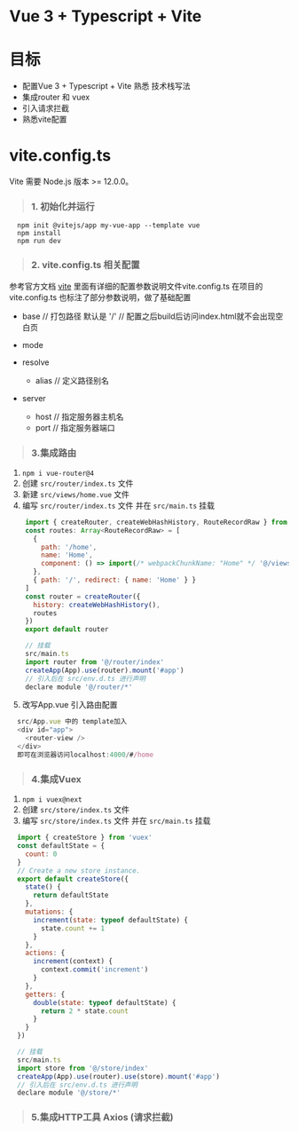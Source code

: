# Vue 3 + Typescript + Vite

# 目标
  - 配置Vue 3 + Typescript + Vite 熟悉 技术栈写法
  - 集成router 和 vuex
  - 引入请求拦截
  - 熟悉vite配置
# vite.config.ts
  Vite 需要 Node.js 版本 >= 12.0.0。


> ### 1. 初始化并运行
```
  npm init @vitejs/app my-vue-app --template vue
  npm install
  npm run dev
```
> ### 2. vite.config.ts 相关配置
参考官方文档 [vite](https://vitejs.cn/config/) 里面有详细的配置参数说明文件vite.config.ts 
在项目的vite.config.ts 也标注了部分参数说明，做了基础配置
 - base // 打包路径 默认是 '/' // 配置之后build后访问index.html就不会出现空白页
 - mode
 - resolve

    - alias  // 定义路径别名
 - server

    - host  // 指定服务器主机名
    - port  // 指定服务器端口
> ### 3.集成路由
  1) `npm i vue-router@4`
  2) 创建 `src/router/index.ts` 文件
  3) 新建 `src/views/home.vue` 文件
  4) 编写 `src/router/index.ts` 文件 并在 `src/main.ts` 挂载
  ```javascript
      import { createRouter, createWebHashHistory, RouteRecordRaw } from 'vue-router'
      const routes: Array<RouteRecordRaw> = [
        {
          path: '/home',
          name: 'Home',
          component: () => import(/* webpackChunkName: "Home" */ '@/views/home.vue')
        },
        { path: '/', redirect: { name: 'Home' } }
      ]
      const router = createRouter({
        history: createWebHashHistory(),
        routes
      })
      export default router

      // 挂载
      src/main.ts
      import router from '@/router/index'
      createApp(App).use(router).mount('#app')
      // 引入后在 src/env.d.ts 进行声明
      declare module '@/router/*'
 ```
 5) 改写App.vue 引入路由配置
  ```javascript
    src/App.vue 中的 template加入
    <div id="app">
      <router-view />
    </div>
    即可在浏览器访问localhost:4000/#/home
  ```
> ### 4.集成Vuex
  1) `npm i vuex@next`
  2) 创建 `src/store/index.ts` 文件
  3) 编写 `src/store/index.ts` 文件 并在 `src/main.ts` 挂载
  ```javascript
    import { createStore } from 'vuex'
    const defaultState = {
      count: 0
    }
    // Create a new store instance.
    export default createStore({
      state() {
        return defaultState
      },
      mutations: {
        increment(state: typeof defaultState) {
          state.count += 1
        }
      },
      actions: {
        increment(context) {
          context.commit('increment')
        }
      },
      getters: {
        double(state: typeof defaultState) {
          return 2 * state.count
        }
      }
    })

    // 挂载
    src/main.ts
    import store from '@/store/index'
    createApp(App).use(router).use(store).mount('#app')
    // 引入后在 src/env.d.ts 进行声明
    declare module '@/store/*'
  ```
> ### 5.集成HTTP工具 Axios (请求拦截)
